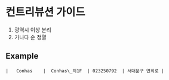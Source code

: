 # 컨트리뷰션 가이드

1. 광역시 이상 분리
2. 가나다 순 정열

## Example

```
|   Conhas    |  Conhas\_지1F  | 023250792  | 서대문구 연희로 |
```
